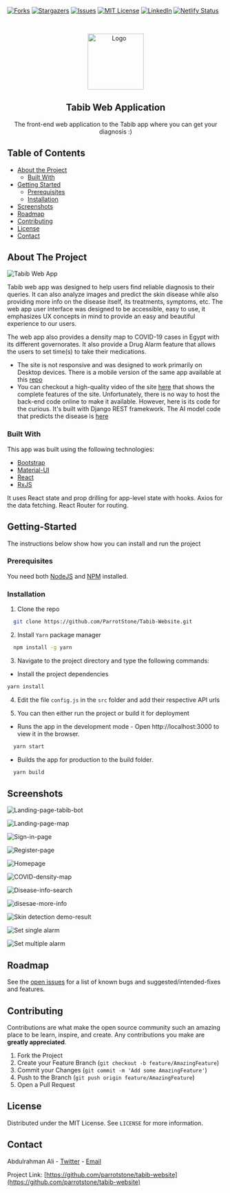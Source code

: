 [![Forks][forks-shield]][forks-url]
[![Stargazers][stars-shield]][stars-url]
[![Issues][issues-shield]][issues-url]
[![MIT License][license-shield]][license-url]
[![LinkedIn][linkedin-shield]][linkedin-url]
[![Netlify Status](https://api.netlify.com/api/v1/badges/f9f904a1-c868-4f1b-8393-0beb4ec0516a/deploy-status)](https://app.netlify.com/sites/tabib/deploys)

<!-- PROJECT LOGO -->
<br />
<p align="center">
  <a href="https://github.com/ParrotStone/Tabib-Website">
    <img src="src/images/tabib-logo.png" alt="Logo" width="130" height="130">
  </a>

  <h2 align="center">Tabib Web Application</h2>

  <p align="center">
    The front-end web application to the Tabib app where you can get your diagnosis :)
  </p>
</p>

<!-- Table of content -->

## Table of Contents

- [About the Project](#about-the-project)
  - [Built With](#built-with)
- [Getting Started](#getting-started)
  - [Prerequisites](#prerequisites)
  - [Installation](#installation)
- [Screenshots](#screenshots)
- [Roadmap](#roadmap)
- [Contributing](#contributing)
- [License](#license)
- [Contact](#contact)

<!-- About the project -->

## About The Project

![Tabib Web App](Screenshots/Tabib-webapp.gif)

Tabib web app was designed to help users find reliable diagnosis to their queries. It can also analyze images and predict the skin disease while also providing more info on the disease itself, its treatments, symptoms, etc. The web app user interface was designed to be accessible, easy to use, it emphasizes UX concepts in mind to provide an easy and beautiful experience to our users.

The web app also provides a density map to COVID-19 cases in Egypt with its different governorates. It also provide a Drug Alarm feature that allows the users to set time(s) to take their medications.

- The site is not responsive and was designed to work primarily on Desktop devices. There is a mobile version of the same app available at this [repo](https://github.com/Tabib-Team/Android-Repo)
- You can checkout a high-quality video of the site [here](https://drive.google.com/file/d/1EmzyzufTUv0rPlFhklgs2Z9RnRQR3TND/view?usp=sharing) that shows the complete features of the site. Unfortunately, there is no way to host the back-end code online to make it available. However, here is its code for the curious. It's built with Django REST framekwork. The AI model code that predicts the disease is [here](https://github.com/Tabib-Team/AI-Repo)

### Built With

This app was built using the following technologies:

- [Bootstrap](https://getbootstrap.com)
- [Material-UI](https://material-ui.com/)
- [React](https://reactjs.org)
- [RxJS](https://rxjs.dev/)

It uses React state and prop drilling for app-level state with hooks. Axios for the data fetching. React Router for routing.

## Getting-Started

The instructions below show how you can install and run the project

### Prerequisites

You need both [NodeJS](https://nodejs.org) and [NPM](https://npmjs.org) installed.

### Installation

1. Clone the repo

```sh
  git clone https://github.com/ParrotStone/Tabib-Website.git
```

2. Install `Yarn` package manager

```sh
  npm install -g yarn
```

3. Navigate to the project directory and type the following commands:

- Install the project dependencies

```sh
yarn install
```

4. Edit the file `config.js` in the `src` folder and add their respective API urls

5. You can then either run the project or build it for deployment

- Runs the app in the development mode - Open http://localhost:3000 to view it in the browser.

```sh
  yarn start
```

- Builds the app for production to the build folder.

```sh
  yarn build
```

<!-- Screenshot examples -->

## Screenshots

![Landing-page-tabib-bot](Screenshots/landing-page-tabib-bot.png)

![Landing-page-map](Screenshots/landing-page-map.png)

![Sign-in-page](Screenshots/signin-page.png)

![Register-page](Screenshots/register-page.png)

![Homepage](Screenshots/homepage.png)

![COVID-density-map](Screenshots/covid-19-density-map-egypt.png)

![Disease-info-search](Screenshots/disease-info-search.png)

![disesae-more-info](Screenshots/disease-more-info.png)

![Skin detection demo-result](Screenshots/skin-result-example.png)

![Set single alarm](Screenshots/set-single-alarm.png)

![Set multiple alarm](Screenshots/set-multiple-alarms.png)

<!-- Roadmap -->

## Roadmap

See the [open issues](https://github.com/parrotstone/tabib-website/issues) for a list of known bugs and suggested/intended-fixes and features.

<!-- CONTRIBUTING -->

## Contributing

Contributions are what make the open source community such an amazing place to be learn, inspire, and create. Any contributions you make are **greatly appreciated**.

1. Fork the Project
2. Create your Feature Branch (`git checkout -b feature/AmazingFeature`)
3. Commit your Changes (`git commit -m 'Add some AmazingFeature'`)
4. Push to the Branch (`git push origin feature/AmazingFeature`)
5. Open a Pull Request

<!-- LICENSE -->

## License

Distributed under the MIT License. See `LICENSE` for more information.

<!-- CONTACT -->

## Contact

Abdulrahman Ali - [Twitter](https://twitter.com/abdoalihuss) - [Email](mailto:ParrotStone@gmail.com)

Project Link: [https://github.com/parrotstone/tabib-website](https://github.com/parrotstone/tabib-website)

[contributors-shield]: https://img.shields.io/github/contributors/parrotstone/tabib-website.svg?style=flat-square
[contributors-url]: https://github.com/parrotstone/tabib-website/graphs/contributors
[forks-shield]: https://img.shields.io/github/forks/parrotstone/tabib-website.svg?style=flat-square
[forks-url]: https://github.com/parrotstone/tabib-website/network/members
[stars-shield]: https://img.shields.io/github/stars/parrotstone/tabib-website.svg?style=flat-square
[stars-url]: https://github.com/parrotstone/tabib-website/stargazers
[issues-shield]: https://img.shields.io/github/issues/parrotstone/tabib-website.svg?style=flat-square
[issues-url]: https://github.com/parrotstone/tabib-website/issues
[license-shield]: https://img.shields.io/github/license/parrotstone/tabib-website.svg?style=flat-square
[license-url]: https://github.com/parrotstone/tabib-website/blob/master/LICENSE
[linkedin-shield]: https://img.shields.io/badge/-LinkedIn-black.svg?style=flat-square&logo=linkedin&colorB=555
[linkedin-url]: https://linkedin.com/in/abdulrahman-ali

